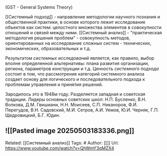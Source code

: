 (GST - General Systems Theory)

[[Системный подход]] - направление методологии научного познания и общественной практики, в основе которого лежит исследование объектов как систем: целостного множества элементов в совокупности отношений и связей между ними. 
[[Системный анализ]] - "практическая методология решения проблем" - совокупность методов, ориентированных на исследование сложных систем - технических, экономических, образовательных и т.д.

Результатом *системных исследований* является, как правило, выбор вполне определенной альтернативы: плана развития организации, региона, параметров конструкции и т.д.
Ценность *системного подхода* состоит в том, что рассмотрение категорий системного анализа создает основу для логического и последовательного подхода к проблемам управления и принятия решений.

Зародилось это в 1948м году. Разделяется западная и советская традиции. Лидеры основных советских школ: Н.П. Бусленко, В.Н. Волкова, Д.М. Гвишиани, Н.Н. Моисеев, С.П. Никаноров, Ф.И. Перегудов, В.Н. Садовский, М.И. Сетров, А.И. Уемов, Ю.И. Черняк, Г.П. Щедровицкий, Б.Г. Юдин.

![[Pasted image 20250503183336.png]]
---
Related: [[Системный анализ]]
Tags: #
Author: [[]]
Url: https://www.youtube.com/watch?v=QhWmY3qMZX4